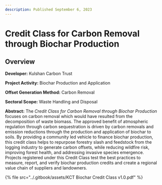 ```yaml
---
description: Published September 6, 2023
---
```


# Credit Class for Carbon Removal through Biochar Production

## Overview

**Developer:** Kulshan Carbon Trust

**Project Activity:** Biochar Production and Application

**Offset Generation Method:** Carbon Removal

**Sectoral Scope:** Waste Handling and Disposal

**Abstract:** The _Credit Class for Carbon Removal through Biochar Production_ focuses on carbon removal which would have resulted from the decomposition of waste biomass. The approved benefit of atmospheric regulation through carbon sequestration is driven by carbon removals and emission reductions through the production and application of biochar to soils. By providing a community led vehicle to finance biochar production, this credit class helps to repurpose forestry slash and feedstock from the logging industry to generate carbon offsets, while reducing wildfire risk, improving forest health, and addressing invasive species emergence. Projects registered under this Credit Class test the best practices to measure, report, and verify biochar production credits and create a regional value chain of suppliers and landowners.



{% file src="../.gitbook/assets/KCT Biochar Credit Class v1.0.pdf" %}
